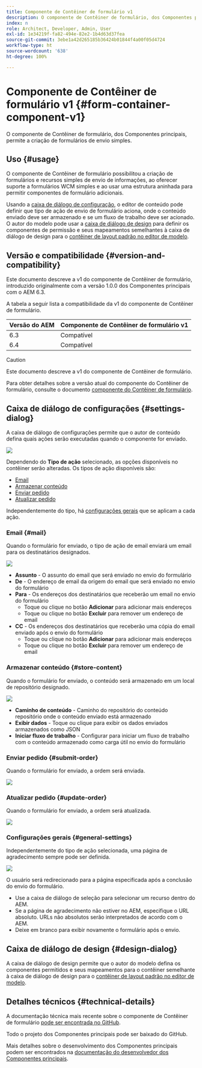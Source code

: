 ```yaml
---
title: Componente de Contêiner de formulário v1
description: O componente de Contêiner de formulário, dos Componentes principais, permite a criação de formulários de envio simples.
index: n
role: Architect, Developer, Admin, User
exl-id: 1e34219f-fa82-494e-82e2-1b4d63d37fea
source-git-commit: 3ebe1a42d265185b36424b01844f4a00f05d4724
workflow-type: ht
source-wordcount: '638'
ht-degree: 100%

---
```


# Componente de Contêiner de formulário v1 {#form-container-component-v1}

O componente de Contêiner de formulário, dos Componentes principais, permite a criação de formulários de envio simples.

## Uso {#usage}

O componente de Contêiner de formulário possibilitou a criação de formulários e recursos simples de envio de informações, ao oferecer suporte a formulários WCM simples e ao usar uma estrutura aninhada para permitir componentes de formulário adicionais.

Usando a [caixa de diálogo de configuração](#settings-dialog), o editor de conteúdo pode definir que tipo de ação de envio de formulário aciona, onde o conteúdo enviado deve ser armazenado e se um fluxo de trabalho deve ser acionado. O autor do modelo pode usar a [caixa de diálogo de design](#design-dialog) para definir os componentes de permissão e seus mapeamentos semelhantes à caixa de diálogo de design para o [contêiner de layout padrão no editor de modelo](https://experienceleague.adobe.com/docs/experience-manager-64/authoring/siteandpage/templates.html?lang=pt-BR).

## Versão e compatibilidade {#version-and-compatibility}

Este documento descreve a v1 do componente de Contêiner de formulário, introduzido originalmente com a versão 1.0.0 dos Componentes principais com o AEM 6.3.

A tabela a seguir lista a compatibilidade da v1 do componente de Contêiner de formulário.

| Versão do AEM | Componente de Contêiner de formulário v1 |
|--- |--- |
| 6.3 | Compatível |
| 6.4 | Compatível |

>[!CAUTION]
>
>Este documento descreve a v1 do componente de Contêiner de formulário.
>
>Para obter detalhes sobre a versão atual do componente do Contêiner de formulário, consulte o documento [componente do Contêiner de formulário](/help/components/forms/form-container.md).

## Caixa de diálogo de configurações {#settings-dialog}

A caixa de diálogo de configurações permite que o autor de conteúdo defina quais ações serão executadas quando o componente for enviado.

![](/help/assets/chlimage_1.png)

Dependendo do **Tipo de ação** selecionado, as opções disponíveis no contêiner serão alteradas. Os tipos de ação disponíveis são:

* [Email](#mail)
* [Armazenar conteúdo](#store-content)
* [Enviar pedido](#submit-order)
* [Atualizar pedido](#update-order)

Independentemente do tipo, há [configurações gerais](#general-settings) que se aplicam a cada ação.

### Email {#mail}

Quando o formulário for enviado, o tipo de ação de email enviará um email para os destinatários designados.

![](/help/assets/chlimage_1-1.png)

* **Assunto** - O assunto do email que será enviado no envio do formulário
* **De** - O endereço de email da origem do email que será enviado no envio do formulário
* **Para** - Os endereços dos destinatários que receberão um email no envio do formulário
   * Toque ou clique no botão **Adicionar** para adicionar mais endereços
   * Toque ou clique no botão **Excluir** para remover um endereço de email
* **CC** - Os endereços dos destinatários que receberão uma cópia do email enviado após o envio do formulário
   * Toque ou clique no botão **Adicionar** para adicionar mais endereços
   * Toque ou clique no botão **Excluir** para remover um endereço de email

### Armazenar conteúdo {#store-content}

Quando o formulário for enviado, o conteúdo será armazenado em um local de repositório designado.

![](/help/assets/chlimage_1-2.png)

* **Caminho de conteúdo** - Caminho do repositório do conteúdo repositório onde o conteúdo enviado está armazenado
* **Exibir dados** - Toque ou clique para exibir os dados enviados armazenados como JSON
* **Iniciar fluxo de trabalho** - Configurar para iniciar um fluxo de trabalho com o conteúdo armazenado como carga útil no envio do formulário

### Enviar pedido {#submit-order}

Quando o formulário for enviado, a ordem será enviada.

![](/help/assets/chlimage_1-3.png)

### Atualizar pedido {#update-order}

Quando o formulário for enviado, a ordem será atualizada.

![](/help/assets/chlimage_1-4.png)

### Configurações gerais {#general-settings}

Independentemente do tipo de ação selecionada, uma página de agradecimento sempre pode ser definida.

![](/help/assets/chlimage_1-5.png)

O usuário será redirecionado para a página especificada após a conclusão do envio do formulário.

* Use a caixa de diálogo de seleção para selecionar um recurso dentro do AEM.
* Se a página de agradecimento não estiver no AEM, especifique o URL absoluto. URLs não absolutos serão interpretados de acordo com o AEM.
* Deixe em branco para exibir novamente o formulário após o envio.

## Caixa de diálogo de design {#design-dialog}

A caixa de diálogo de design permite que o autor do modelo defina os componentes permitidos e seus mapeamentos para o contêiner semelhante à caixa de diálogo de design para o [contêiner de layout padrão no editor de modelo](https://experienceleague.adobe.com/docs/experience-manager-64/authoring/siteandpage/templates.html?lang=pt-BR).

## Detalhes técnicos {#technical-details}

A documentação técnica mais recente sobre o componente de Contêiner de formulário [pode ser encontrada no GitHub](https://github.com/adobe/aem-core-wcm-components/tree/master/content/src/content/jcr_root/apps/core/wcm/components/form/container/v1/container).

Todo o projeto dos Componentes principais pode ser baixado do GitHub.

Mais detalhes sobre o desenvolvimento dos Componentes principais podem ser encontrados na [documentação do desenvolvedor dos Componentes principais](/help/developing/overview.md).
